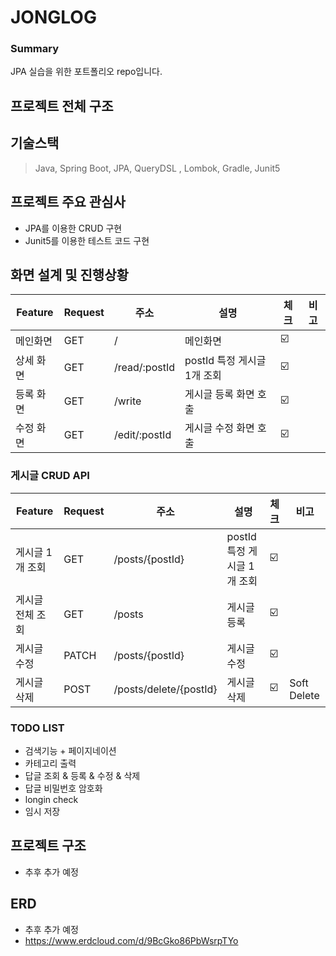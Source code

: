 # JONGLOG

### Summary
JPA 실습을 위한 포트폴리오 repo입니다.

## 프로젝트 전체 구조

## 기술스택
>Java, Spring Boot, JPA, QueryDSL , Lombok, Gradle, Junit5

## 프로젝트 주요 관심사
- JPA를 이용한 CRUD 구현
- Junit5를 이용한 테스트 코드 구현

## 화면 설계 및 진행상황
| Feature | Request | 주소                     | 설명                  | 체크    | 비고       
|---------|---------|------------------------|---------------------|-------|----------|
| 메인화면    | GET     | /        | 메인화면                | ☑️    |          |
| 상세 화면   | GET     | /read/:postId        | postId 특정 게시글 1개 조회 | ☑️    |          |
| 등록 화면   | GET     | /write                 | 게시글 등록 화면 호출        | ☑️    |          |
| 수정 화면   | GET     | /edit/:postId        | 게시글 수정 화면 호출        | ☑️ |          |


### 게시글 CRUD API
| Feature   | Request | 주소                     | 설명                  | 체크    | 비고       
|-----------|---------|------------------------|---------------------|-------|----------|
| 게시글 1개 조회 | GET     | /posts/{postId}        | postId 특정 게시글 1개 조회 | ☑️    |          |
| 게시글 전체 조회 | GET     | /posts                 | 게시글 등록              | ☑️    |          |
| 게시글 수정    | PATCH   | /posts/{postId}        | 게시글 수정              | ☑️ |          |
| 게시글 삭제    | POST    | /posts/delete/{postId} | 게시글 삭제              | ☑️    | Soft Delete |

### TODO LIST
- 검색기능 + 페이지네이션
- 카테고리 출력
- 답글 조회 & 등록 & 수정 & 삭제
- 답글 비밀번호 암호화
- longin check
- 임시 저장


## 프로젝트 구조
- 추후 추가 예정

## ERD
- 추후 추가 예정
- https://www.erdcloud.com/d/9BcGko86PbWsrpTYo
